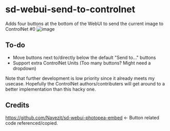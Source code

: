 # sd-webui-send-to-controlnet
Adds four buttons at the bottom of the WebUI to send the current image to ControlNet #0
![image](https://github.com/anonCantCode/sd-webui-send-to-controlnet/assets/133663594/4dee3ea9-ee2a-46c2-b43c-643fabfe9a00)
## To-do
* Move buttons next to/directly below the default "Send to..." buttons
* Support extra ControlNet Units (Too many buttons? Might need a dropdown)

Note that further development is low priority since it already meets my usecase. Hopefully the ControlNet authors/contributers will get around to a better implementation than this hacky one.
## Credits
https://github.com/Navezjt/sd-webui-photopea-embed <- Button related code referenced/copied.
